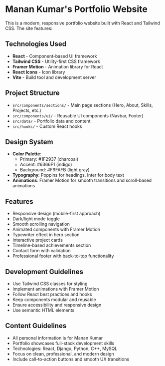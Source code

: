 <!-- Use this file to provide workspace-specific custom instructions to Copilot. For more details, visit https://code.visualstudio.com/docs/copilot/copilot-customization#_use-a-githubcopilotinstructionsmd-file -->

# Manan Kumar's Portfolio Website

This is a modern, responsive portfolio website built with React and Tailwind CSS. The site features:

## Technologies Used
- **React** - Component-based UI framework
- **Tailwind CSS** - Utility-first CSS framework
- **Framer Motion** - Animation library for React
- **React Icons** - Icon library
- **Vite** - Build tool and development server

## Project Structure
- `src/components/sections/` - Main page sections (Hero, About, Skills, Projects, etc.)
- `src/components/ui/` - Reusable UI components (Navbar, Footer)
- `src/data/` - Portfolio data and content
- `src/hooks/` - Custom React hooks

## Design System
- **Color Palette**: 
  - Primary: #1F2937 (charcoal)
  - Accent: #6366F1 (indigo)
  - Background: #F9FAFB (light gray)
- **Typography**: Poppins for headings, Inter for body text
- **Animations**: Framer Motion for smooth transitions and scroll-based animations

## Features
- Responsive design (mobile-first approach)
- Dark/light mode toggle
- Smooth scrolling navigation
- Animated components with Framer Motion
- Typewriter effect in hero section
- Interactive project cards
- Timeline-based achievements section
- Contact form with validation
- Professional footer with back-to-top functionality

## Development Guidelines
- Use Tailwind CSS classes for styling
- Implement animations with Framer Motion
- Follow React best practices and hooks
- Keep components modular and reusable
- Ensure accessibility and responsive design
- Use semantic HTML elements

## Content Guidelines
- All personal information is for Manan Kumar
- Portfolio showcases full-stack development skills
- Technologies: React, Django, Python, C++, MySQL
- Focus on clean, professional, and modern design
- Include call-to-action buttons and smooth UX transitions
